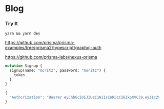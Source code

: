# Blog

### Try It

```
yarn && yarn dev
```

https://github.com/prisma/prisma-examples/tree/prisma2/typescript/graphql-auth

https://github.com/prisma-labs/nexus-prisma

```graphql
mutation Signup {
  signup(name: "moritz", password: "moritz") {
    token
  }
}

{
  "Authorization": "Bearer eyJhbGciOiJIUzI1NiIsInR5cCI6IkpXVCJ9.eyJ1c2VySWQiOiJjazVqc2dtMnMwMDAwMWZqemthaXlmeTE5IiwiaWF0IjoxNTc5MzYzODU1fQ.WghL7cxbUgnqdWb4lfwQmbc0q0LYrwBwNrYxpRootgA"
}
```